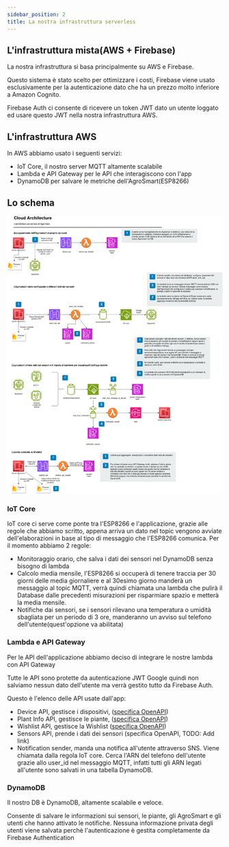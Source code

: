 ```yaml
---
sidebar_position: 2
title: La nostra infrastruttura serverless
---
```


## L'infrastruttura mista(AWS + Firebase)

La nostra infrastruttura si basa principalmente su AWS e Firebase.

Questo sistema è stato scelto per ottimizzare i costi, Firebase viene usato esclusivamente per la autenticazione dato che ha un prezzo molto inferiore a Amazon Cognito. 

Firebase Auth ci consente di ricevere un token JWT dato un utente loggato ed usare questo JWT nella nostra infrastruttura AWS.

## L'infrastruttura AWS

In AWS abbiamo usato i seguenti servizi:

- IoT Core, il nostro server MQTT altamente scalabile
- Lambda e API Gateway per le API che interagiscono con l'app
- DynamoDB per salvare le metriche dell'AgroSmart(ESP8266)

## Lo schema

<img src="https://github.com/agromate-devs/cloud_architecture/blob/main/architecture.drawio.png?raw=true" />

### IoT Core

IoT core ci serve come ponte tra l'ESP8266 e l'applicazione, grazie alle regole che abbiamo scritto, appena arriva un dato nel topic vengono avviate dell'elaborazioni in base al tipo di messaggio che l'ESP8266 comunica. Per il momento abbiamo 2 regole:

- Monitoraggio orario, che salva i dati dei sensori nel DynamoDB senza bisogno di lambda
- Calcolo media mensile, l'ESP8266 si occuperà di tenere traccia per 30 giorni delle media giornaliere e al 30esimo giorno manderà un messaggio al topic MQTT, verrà quindi chiamata una lambda che pulirà il Database dalle precedenti misurazioni per risparmiare spazio e metterà la media mensile.
- Notifiche dai sensori, se i sensori rilevano una temperatura o umidità sbagliata per un periodo di 3 ore, manderanno un avviso sul telefono dell'utente(quest'opzione va abilitata)

### Lambda e API Gateway

Per le API dell'applicazione abbiamo deciso di integrare le nostre lambda con API Gateway

Tutte le API sono protette da autenticazione JWT Google quindi non salviamo nessun dato dell'utente ma verrà gestito tutto da Firebase Auth.

Questo è l'elenco delle API usate dall'app:

- Device API, gestisce i dispositivi, ([specifica OpenAPI](https://agromate-devs.github.io/lambda/device_api.html))
- Plant Info API, gestisce le piante, ([specifica OpenAPI](https://agromate-devs.github.io/lambda/plant_info.html))
- Wishlist API, gestisce la Wishlist ([specifica OpenAPI](https://agromate-devs.github.io/lambda/wishlist.html))
- Sensors API, prende i dati dei sensori (specifica OpenAPI, TODO: Add link)
- Notification sender, manda una notifica all'utente attraverso SNS. Viene chiamata dalla regola IoT core. Cerca l'ARN del telefono dell'utente grazie allo user_id nel messaggio MQTT, infatti tutti gli ARN legati all'utente sono salvati in una tabella DynamoDB.

### DynamoDB

Il nostro DB è DynamoDB, altamente scalabile e veloce.

Consente di salvare le informazioni sui sensori, le piante, gli AgroSmart e gli utenti che hanno attivato le notifiche. Nessuna informazione privata degli utenti viene salvata perchè l'autenticazione è gestita completamente da Firebase Authentication
